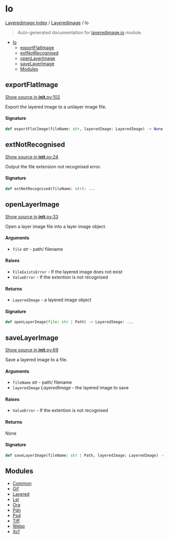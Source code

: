 # Io

[Layeredimage Index](../../README.md#layeredimage-index) /
[Layeredimage](../index.md#layeredimage) /
Io

> Auto-generated documentation for [layeredimage.io](../../../../layeredimage/io/__init__.py) module.

- [Io](#io)
  - [exportFlatImage](#exportflatimage)
  - [extNotRecognised](#extnotrecognised)
  - [openLayerImage](#openlayerimage)
  - [saveLayerImage](#savelayerimage)
  - [Modules](#modules)

## exportFlatImage

[Show source in __init__.py:102](../../../../layeredimage/io/__init__.py#L102)

Export the layered image to a unilayer image file.

#### Signature

```python
def exportFlatImage(fileName: str, layeredImage: LayeredImage) -> None: ...
```



## extNotRecognised

[Show source in __init__.py:24](../../../../layeredimage/io/__init__.py#L24)

Output the file extension not recognised error.

#### Signature

```python
def extNotRecognised(fileName: str): ...
```



## openLayerImage

[Show source in __init__.py:33](../../../../layeredimage/io/__init__.py#L33)

Open a layer image file into a layer image object.

#### Arguments

- `file` *str* - path/ filename

#### Raises

- `FileExistsError` - If the layered image does not exist
- `ValueError` - If the extention is not recognised

#### Returns

- `LayeredImage` - a layered image object

#### Signature

```python
def openLayerImage(file: str | Path) -> LayeredImage: ...
```



## saveLayerImage

[Show source in __init__.py:69](../../../../layeredimage/io/__init__.py#L69)

Save a layered image to a file.

#### Arguments

- `fileName` *str* - path/ filename
- `layeredImage` *LayeredImage* - the layered image to save

#### Raises

- `ValueError` - If the extention is not recognised

#### Returns

None

#### Signature

```python
def saveLayerImage(fileName: str | Path, layeredImage: LayeredImage) -> None: ...
```



## Modules

- [Common](./common.md)
- [Gif](./gif.md)
- [Layered](./layered.md)
- [Lsr](./lsr.md)
- [Ora](./ora.md)
- [Pdn](./pdn.md)
- [Psd](./psd.md)
- [Tiff](./tiff.md)
- [Webp](./webp.md)
- [Xcf](./xcf.md)